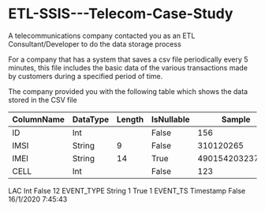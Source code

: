 # ETL-SSIS---Telecom-Case-Study

A telecommunications company contacted you as an ETL Consultant/Developer to do the data storage process

For a company that has a system that saves a csv file periodically every 5 minutes, this file includes the basic data of the various transactions made by customers during a specified period of time.

The company provided you with the following table which shows the data stored in the CSV file

ColumnName     |     DataType    |    Length   |   IsNullable    |   Sample
---------------|-----------------|-------------|-----------------|------------
ID             |       Int       |             |    False        |    156
IMSI           |      String     |      9      |    False        |   310120265
IMEI           |      String     |      14     |    True         |490154203237518
CELL |Int| |False |123
LAC Int False 12
EVENT_TYPE String 1 True 1
EVENT_TS Timestamp False 16/1/2020 7:45:43
